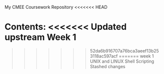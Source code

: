 My CMEE Coursework Repository
<<<<<<< HEAD

Contents:
<<<<<<< Updated upstream
    Week 1
=======
>>>>>>> 52da6b916707a76bca3aeef13b253118ac597acf
=======
    week 1
    	UNIX and LINUX
    	Shell Scripting
>>>>>>> Stashed changes
